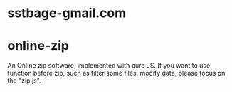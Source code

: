 # sstbage-gmail.com
# online-zip
An Online zip software, implemented with pure JS. 
If you want to use function before zip, such as filter some files, modify data, please focus on the "zip.js".
